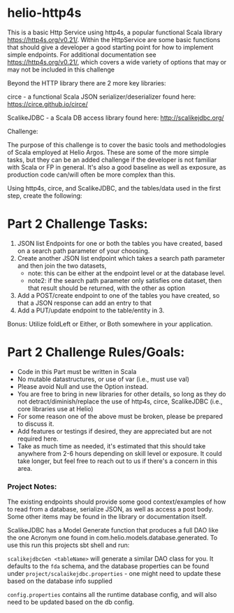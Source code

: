 # helio-http4s

This is a basic Http Service using http4s, a popular functional Scala library https://http4s.org/v0.21/. 
Within the HttpService are some basic functions that should give a developer a good starting point for how to implement
simple endpoints. For additional documentation see https://http4s.org/v0.21/, which covers a wide variety of options
that may or may not be included in this challenge

Beyond the HTTP library there are 2 more key libraries:

circe - a functional Scala JSON serializer/deserializer found here: https://circe.github.io/circe/

ScalikeJDBC - a Scala DB access library found here: http://scalikejdbc.org/

Challenge:

The purpose of this challenge is to cover the basic tools and methodologies of Scala employed at Helio Argos.
These are some of the more simple tasks, but they can be an added challenge if the developer is 
not familiar with Scala or FP in general. It's also a good baseline as well as exposure, as production code can/will 
often be more complex than this.

Using http4s, circe, and ScalikeJDBC, and the tables/data used in the first step, create the following:

# Part 2 Challenge Tasks:
1. JSON list Endpoints for one or both the tables you have created, based on a search path parameter of your choosing.
2. Create another JSON list endpoint which takes a search path parameter and then join the two datasets, 
   - note: this can be either at the endpoint level or at the database level.
   - note2: if the search path parameter only satisfies one dataset, then that result should be returned, with the other
     as option
3. Add a POST/create endpoint to one of the tables you have created, so that a JSON response can add an entry to that
4. Add a PUT/update endpoint to the table/entity in 3.

Bonus: Utilize foldLeft or Either, or Both somewhere in your application.
   
# Part 2 Challenge Rules/Goals:
- Code in this Part must be written in Scala
- No mutable datastructures, or use of var (i.e., must use val)
- Please avoid Null and use the Option instead.
- You are free to bring in new libraries for other details, so long as they do not detract/diminish/replace the use of 
  http4s, circe, ScalikeJDBC (i.e., core libraries use at Helio)
- For some reason one of the above must be broken, please be prepared to discuss it.
- Add features or testings if desired, they are appreciated but are not required here.
- Take as much time as needed, it's estimated that this should take anywhere from 2-6 hours depending on skill level or
exposure. It could take longer, but feel free to reach out to us if there's a concern in this area.

### Project Notes:
The existing endpoints should provide some good context/examples of how to read from a database, serialize JSON, 
as well as access a post body. Some other items may be found in the library or documentation itself.

ScalikeJDBC has a Model Generate function that produces a full DAO like the one Acronym one found in
com.helio.models.database.generated. To use this run this projects sbt shell and run:

`scalikejdbcGen <tableName>` will generate a similar DAO class for you. It defaults to the `fda` schema, and the 
database properties can be found under `project/scalaikejdbc.properties` - one might need to update these based
on the database info supplied

`config.properties` contains all the runtime database config, and will also need to be updated based on the db config.
